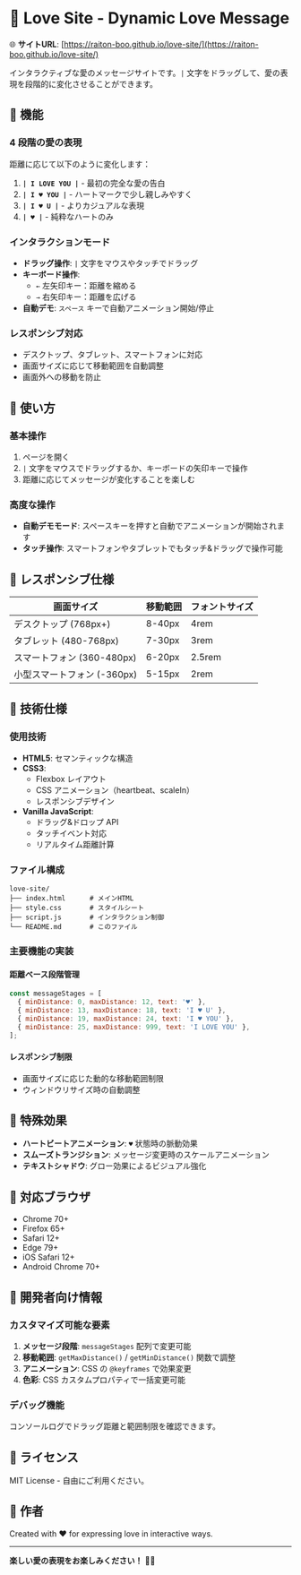 # 💖 Love Site - Dynamic Love Message

🌐 **サイトURL**: [https://raiton-boo.github.io/love-site/](https://raiton-boo.github.io/love-site/)

インタラクティブな愛のメッセージサイトです。`|` 文字をドラッグして、愛の表現を段階的に変化させることができます。

## 🎯 機能

### 4 段階の愛の表現

距離に応じて以下のように変化します：

1. **`| I LOVE YOU |`** - 最初の完全な愛の告白
2. **`| I ♥ YOU |`** - ハートマークで少し親しみやすく
3. **`| I ♥ U |`** - よりカジュアルな表現
4. **`| ♥ |`** - 純粋なハートのみ

### インタラクションモード

- **ドラッグ操作**: `|` 文字をマウスやタッチでドラッグ
- **キーボード操作**:
  - `←` 左矢印キー：距離を縮める
  - `→` 右矢印キー：距離を広げる
- **自動デモ**: `スペース` キーで自動アニメーション開始/停止

### レスポンシブ対応

- デスクトップ、タブレット、スマートフォンに対応
- 画面サイズに応じて移動範囲を自動調整
- 画面外への移動を防止

## 🚀 使い方

### 基本操作

1. ページを開く
2. `|` 文字をマウスでドラッグするか、キーボードの矢印キーで操作
3. 距離に応じてメッセージが変化することを楽しむ

### 高度な操作

- **自動デモモード**: スペースキーを押すと自動でアニメーションが開始されます
- **タッチ操作**: スマートフォンやタブレットでもタッチ&ドラッグで操作可能

## 📱 レスポンシブ仕様

| 画面サイズ                  | 移動範囲 | フォントサイズ |
| --------------------------- | -------- | -------------- |
| デスクトップ (768px+)       | 8-40px   | 4rem           |
| タブレット (480-768px)      | 7-30px   | 3rem           |
| スマートフォン (360-480px)  | 6-20px   | 2.5rem         |
| 小型スマートフォン (-360px) | 5-15px   | 2rem           |

## 🎨 技術仕様

### 使用技術

- **HTML5**: セマンティックな構造
- **CSS3**:
  - Flexbox レイアウト
  - CSS アニメーション（heartbeat、scaleIn）
  - レスポンシブデザイン
- **Vanilla JavaScript**:
  - ドラッグ&ドロップ API
  - タッチイベント対応
  - リアルタイム距離計算

### ファイル構成

```
love-site/
├── index.html      # メインHTML
├── style.css       # スタイルシート
├── script.js       # インタラクション制御
└── README.md       # このファイル
```

### 主要機能の実装

#### 距離ベース段階管理

```javascript
const messageStages = [
  { minDistance: 0, maxDistance: 12, text: '♥' },
  { minDistance: 13, maxDistance: 18, text: 'I ♥ U' },
  { minDistance: 19, maxDistance: 24, text: 'I ♥ YOU' },
  { minDistance: 25, maxDistance: 999, text: 'I LOVE YOU' },
];
```

#### レスポンシブ制限

- 画面サイズに応じた動的な移動範囲制限
- ウィンドウリサイズ時の自動調整

## 🌟 特殊効果

- **ハートビートアニメーション**: `♥` 状態時の脈動効果
- **スムーズトランジション**: メッセージ変更時のスケールアニメーション
- **テキストシャドウ**: グロー効果によるビジュアル強化

## 🎯 対応ブラウザ

- Chrome 70+
- Firefox 65+
- Safari 12+
- Edge 79+
- iOS Safari 12+
- Android Chrome 70+

## 📝 開発者向け情報

### カスタマイズ可能な要素

1. **メッセージ段階**: `messageStages` 配列で変更可能
2. **移動範囲**: `getMaxDistance()` / `getMinDistance()` 関数で調整
3. **アニメーション**: CSS の `@keyframes` で効果変更
4. **色彩**: CSS カスタムプロパティで一括変更可能

### デバッグ機能

コンソールログでドラッグ距離と範囲制限を確認できます。

## 📄 ライセンス

MIT License - 自由にご利用ください。

## 💝 作者

Created with ❤️ for expressing love in interactive ways.

---

**楽しい愛の表現をお楽しみください！** 💖✨
